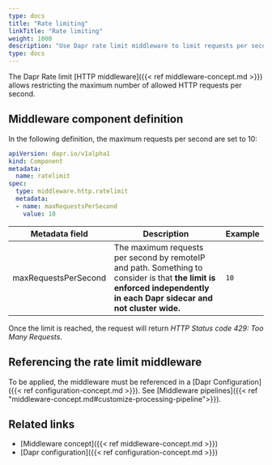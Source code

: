 ```yaml
---
type: docs
title: "Rate limiting"
linkTitle: "Rate limiting"
weight: 1000
description: "Use Dapr rate limit middleware to limit requests per second"
type: docs
---
```


The Dapr Rate limit [HTTP middleware]({{< ref middleware-concept.md >}}) allows restricting the maximum number of allowed HTTP requests per second. 

## Middleware component definition

In the following definition, the maximum requests per second are set to 10:
```yaml
apiVersion: dapr.io/v1alpha1
kind: Component
metadata:
  name: ratelimit
spec:
  type: middleware.http.ratelimit
  metadata:
  - name: maxRequestsPerSecond
    value: 10
```

| Metadata field       | Description                                                                                                                                                                              | Example |
|----------------------|------------------------------------------------------------------------------------------------------------------------------------------------------------------------------------------|---------|
| maxRequestsPerSecond | The maximum requests per second by remoteIP and path. Something to consider is that **the limit is enforced independently in each Dapr sidecar and not cluster wide.** | `10`    |

Once the limit is reached, the request will return *HTTP Status code 429: Too Many Requests*.

## Referencing the rate limit middleware

To be applied, the middleware must be referenced in a [Dapr Configuration]({{< ref configuration-concept.md >}}). See [Middleware pipelines]({{< ref "middleware-concept.md#customize-processing-pipeline">}}).

## Related links

- [Middleware concept]({{< ref middleware-concept.md >}})
- [Dapr configuration]({{< ref configuration-concept.md >}})